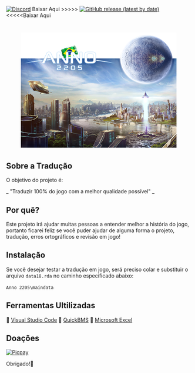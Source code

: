 [![Discord](https://img.shields.io/discord/721047801957580821?color=blueviolet&label=Discord)](https://discord.gg/5ByWTzFFcj)
Baixar Aqui >>>>>
[![GitHub release (latest by date)](https://img.shields.io/github/v/release/JUNIORGBJ/Anno_2205_PT-BR)](https://github.com/JUNIORGBJ/Anno_2205_PT-BR/releases/latest)<<<<<Baixar Aqui

<h1 align="center"><figure>
  <img src="Anno_2205.PNG">
</figure></h1>


## Sobre a Tradução

O objetivo do projeto é:

_ "Traduzir 100% do jogo com a melhor qualidade possível" _

## Por quê?

Este projeto irá ajudar muitas pessoas a entender melhor a história do jogo, portanto ficarei feliz se você puder ajudar de alguma forma o projeto, tradução, erros ortográficos e revisão em jogo!

## Instalação

Se você desejar testar a tradução em jogo, será preciso colar e substituir o arquivo ```data18.rda``` no caminho especificado abaixo:

```Anno 2205\maindata```

## Ferramentas Ultilizadas

:link: [Visual Studio Code](https://code.visualstudio.com)
:link: [QuickBMS](http://aluigi.altervista.org/quickbms.htm)
:link: [Microsoft Excel](https://www.microsoft.com/pt-br/microsoft-365/excel)

## Doações

[![Picpay](https://i.ibb.co/cYcsCnZ/hhhh.png)](https://picpay.me/gilsongbj)

Obrigado!:wave:

